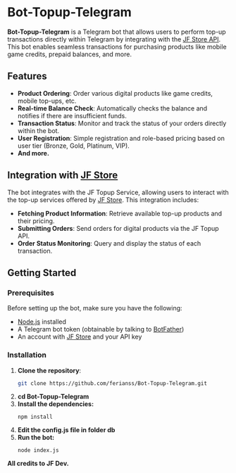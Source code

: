 # Bot-Topup-Telegram

**Bot-Topup-Telegram** is a Telegram bot that allows users to perform top-up transactions directly within Telegram by integrating with the [JF Store API](https://topup.j-f.cloud/api/docs). This bot enables seamless transactions for purchasing products like mobile game credits, prepaid balances, and more.

## Features

- **Product Ordering**: Order various digital products like game credits, mobile top-ups, etc.
- **Real-time Balance Check**: Automatically checks the balance and notifies if there are insufficient funds.
- **Transaction Status**: Monitor and track the status of your orders directly within the bot.
- **User Registration**: Simple registration and role-based pricing based on user tier (Bronze, Gold, Platinum, VIP).
- **And more.**

## Integration with [JF Store](https://topup.j-f.cloud)

The bot integrates with the JF Topup Service, allowing users to interact with the top-up services offered by [JF Store](https://topup.j-f.cloud). This integration includes:

- **Fetching Product Information**: Retrieve available top-up products and their pricing.
- **Submitting Orders**: Send orders for digital products via the JF Topup API.
- **Order Status Monitoring**: Query and display the status of each transaction.

## Getting Started

### Prerequisites

Before setting up the bot, make sure you have the following:

- [Node.js](https://nodejs.org/) installed
- A Telegram bot token (obtainable by talking to [BotFather](https://t.me/@BotFather))
- An account with [JF Store](https://topup.j-f.cloud/api/docs) and your API key

### Installation

1. **Clone the repository**:
   ```bash
   git clone https://github.com/ferianss/Bot-Topup-Telegram.git
2. **cd Bot-Topup-Telegram**
3. **Install the dependencies:**
   ```
   npm install
4. **Edit the config.js file in folder db**
5. **Run the bot:**
   ```
   node index.js

**All credits to JF Dev.**
